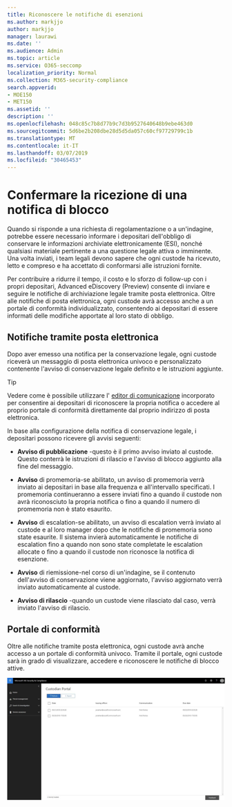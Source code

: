 ```yaml
---
title: Riconoscere le notifiche di esenzioni
ms.author: markjjo
author: markjjo
manager: laurawi
ms.date: ''
ms.audience: Admin
ms.topic: article
ms.service: O365-seccomp
localization_priority: Normal
ms.collection: M365-security-compliance
search.appverid:
- MOE150
- MET150
ms.assetid: ''
description: ''
ms.openlocfilehash: 048c85c7b8d77b9c7d3b9527640648b9ebe463d0
ms.sourcegitcommit: 5d6be2b208dbe28d5d5da057c60cf97729799c1b
ms.translationtype: MT
ms.contentlocale: it-IT
ms.lasthandoff: 03/07/2019
ms.locfileid: "30465453"
---
```

# <a name="acknowledge-a-hold-notification"></a>Confermare la ricezione di una notifica di blocco 
Quando si risponde a una richiesta di regolamentazione o a un'indagine, potrebbe essere necessario informare i depositari dell'obbligo di conservare le informazioni archiviate elettronicamente (ESI), nonché qualsiasi materiale pertinente a una questione legale attiva o imminente. Una volta inviati, i team legali devono sapere che ogni custode ha ricevuto, letto e compreso e ha accettato di conformarsi alle istruzioni fornite.

Per contribuire a ridurre il tempo, il costo e lo sforzo di follow-up con i propri depositari, Advanced eDiscovery (Preview) consente di inviare e seguire le notifiche di archiviazione legale tramite posta elettronica. Oltre alle notifiche di posta elettronica, ogni custode avrà accesso anche a un portale di conformità individualizzato, consentendo ai depositari di essere informati delle modifiche apportate al loro stato di obbligo.

## <a name="email-notifications"></a>Notifiche tramite posta elettronica
Dopo aver emesso una notifica per la conservazione legale, ogni custode riceverà un messaggio di posta elettronica univoco e personalizzato contenente l'avviso di conservazione legale definito e le istruzioni aggiunte. 

> [!Tip] 
> Vedere come è possibile utilizzare l' [editor di comunicazione](using-communications-editor.md) incorporato per consentire ai depositari di riconoscere la propria notifica o accedere al proprio portale di conformità direttamente dal proprio indirizzo di posta elettronica.

In base alla configurazione della notifica di conservazione legale, i depositari possono ricevere gli avvisi seguenti: 

- **Avviso di pubblicazione** -questo è il primo avviso inviato al custode. Questo conterrà le istruzioni di rilascio e l'avviso di blocco aggiunto alla fine del messaggio.

- **Avviso** di promemoria-se abilitato, un avviso di promemoria verrà inviato ai depositari in base alla frequenza e all'intervallo specificati. I promemoria continueranno a essere inviati fino a quando il custode non avrà riconosciuto la propria notifica o fino a quando il numero di promemoria non è stato esaurito.

- **Avviso** di escalation-se abilitato, un avviso di escalation verrà inviato al custode e al loro manager dopo che le notifiche di promemoria sono state esaurite. Il sistema invierà automaticamente le notifiche di escalation fino a quando non sono state completate le escalation allocate o fino a quando il custode non riconosce la notifica di esenzione.

- **Avviso** di riemissione-nel corso di un'indagine, se il contenuto dell'avviso di conservazione viene aggiornato, l'avviso aggiornato verrà inviato automaticamente al custode.

- **Avviso di rilascio** -quando un custode viene rilasciato dal caso, verrà inviato l'avviso di rilascio. 

## <a name="compliance-portal"></a>Portale di conformità
Oltre alle notifiche tramite posta elettronica, ogni custode avrà anche accesso a un portale di conformità univoco. Tramite il portale, ogni custode sarà in grado di visualizzare, accedere e riconoscere le notifiche di blocco attive.

![Portale di conformità per un custode](../media/CustodianPortal.jpg)

